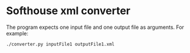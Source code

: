 # Softhouse xml converter

The program expects one input file and one output file as arguments. For example:
```
./converter.py inputFile1 outputFile1.xml
```
